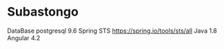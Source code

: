 # Subastongo

DataBase postgresql 9.6
Spring STS https://spring.io/tools/sts/all
Java 1.8
Angular 4.2
